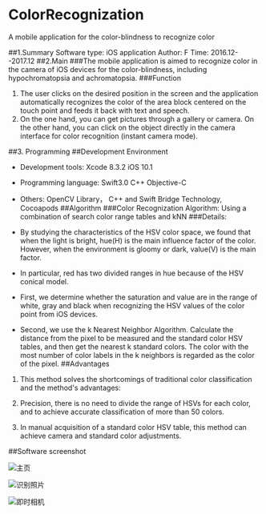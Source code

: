 # ColorRecognization
A mobile application for the color-blindness to recognize color

##1.Summary
Software type: iOS application
Author: F
Time: 2016.12--2017.12
##2.Main
###The mobile application is aimed to recognize color in the camera of iOS devices for the color-blindness, including hypochromatopsia and achromatopsia.
###Function
1. The user clicks on the desired position in the screen and the application automatically recognizes the color of the area block centered on the touch point and feeds it back with text and speech.
2. On the one hand, you can get pictures through a gallery or camera. On the other hand, you can click on the object directly in the camera interface for color recognition (instant camera mode).


##3. Programming 
##Development Environment


- Development tools: Xcode 8.3.2 iOS 10.1


- Programming language: Swift3.0 C++ Objective-C


- Others: OpenCV Library， C++ and Swift Bridge Technology, Cocoapods
##Algorithm
###Color Recognization Algorithm: Using a combination of search color range tables and kNN
###Details:


- By studying the characteristics of the HSV color space, we found that when the light is bright, hue(H) is the main influence factor of the color. However, when the environment is gloomy or dark, value(V) is the main factor.


- In particular, red has two divided ranges in hue because of the HSV conical model.


- First, we determine whether the saturation and value are in the range of white, gray and black when recognizing the HSV values of the color point from iOS devices.


- Second, we use the k Nearest Neighbor Algorithm. Calculate the distance from the pixel to be measured and the standard color HSV tables, and then get the nearest k standard colors. The color with the most number of color labels in the k neighbors is regarded as the color of the pixel.
##Advantages

1. This method solves the shortcomings of traditional color classification and the method's advantages:


2. Precision, there is no need to divide the range of HSVs for each color, and to achieve accurate classification of more than 50 colors.


3. In manual acquisition of a standard color HSV table, this method can achieve camera and standard color adjustments.

##Software screenshot



![主页](https://upload-images.jianshu.io/upload_images/1371509-f72ea2a41c8caa09.png?imageMogr2/auto-orient/strip%7CimageView2/2/w/1240)

![识别照片](https://upload-images.jianshu.io/upload_images/1371509-890312dbd5d06591.png?imageMogr2/auto-orient/strip%7CimageView2/2/w/1240)

![即时相机](https://upload-images.jianshu.io/upload_images/1371509-921230c04097a2f4.jpg?imageMogr2/auto-orient/strip%7CimageView2/2/w/1240)





